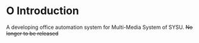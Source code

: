# O Introduction
A developing office automation system for Multi-Media System of SYSU.
~~No longer to be released~~
